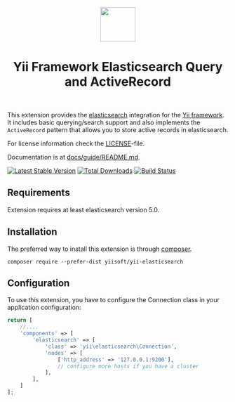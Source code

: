 <p align="center">
    <a href="https://www.elastic.co/products/elasticsearch" target="_blank" rel="external">
        <img src="https://static-www.elastic.co/assets/blt45b0886c90beceee/logo-elastic.svg" height="80px">
    </a>
    <h1 align="center">Yii Framework Elasticsearch Query and ActiveRecord</h1>
    <br>
</p>

This extension provides the [elasticsearch](https://www.elastic.co/products/elasticsearch) integration for the [Yii framework](http://www.yiiframework.com).
It includes basic querying/search support and also implements the `ActiveRecord` pattern that allows you to store active
records in elasticsearch.

For license information check the [LICENSE](LICENSE.md)-file.

Documentation is at [docs/guide/README.md](docs/guide/README.md).

[![Latest Stable Version](https://poser.pugx.org/yiisoft/yii-elasticsearch/v/stable.png)](https://packagist.org/packages/yiisoft/yii-elasticsearch)
[![Total Downloads](https://poser.pugx.org/yiisoft/yii-elasticsearch/downloads.png)](https://packagist.org/packages/yiisoft/yii-elasticsearch)
[![Build Status](https://travis-ci.com/yiisoft/yii-elasticsearch.svg?branch=master)](https://travis-ci.com/yiisoft/yii-elasticsearch)

Requirements
------------

Extension requires at least elasticsearch version 5.0.

Installation
------------

The preferred way to install this extension is through [composer](http://getcomposer.org/download/).

```
composer require --prefer-dist yiisoft/yii-elasticsearch
```

Configuration
-------------

To use this extension, you have to configure the Connection class in your application configuration:

```php
return [
    //....
    'components' => [
        'elasticsearch' => [
            'class' => 'yii\elasticsearch\Connection',
            'nodes' => [
                ['http_address' => '127.0.0.1:9200'],
                // configure more hosts if you have a cluster
            ],
        ],
    ]
];
```
